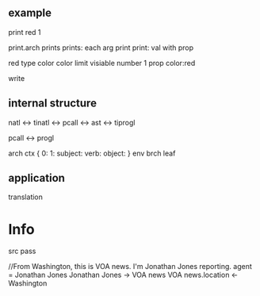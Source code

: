 ## example
print red 1

print.arch prints
prints: each arg print
print: val with prop

red type color
color limit visiable
number 1 prop color:red

write 
## internal structure
natl <-> tinatl <-> pcall <-> ast <-> tiprogl

pcall <-> progl

arch
ctx
{
 0:
 1:
 subject:
 verb:
 object:
}
env
brch
leaf
## application
translation

# Info
src pass 

//From Washington, this is VOA news. I'm Jonathan Jones reporting.
agent = Jonathan Jones
Jonathan Jones -> VOA news
VOA news.location <- Washington